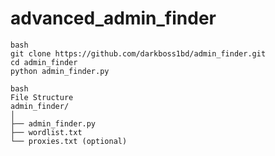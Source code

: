 # advanced_admin_finder

```
bash
git clone https://github.com/darkboss1bd/admin_finder.git
cd admin_finder
python admin_finder.py
```


```
bash
File Structure
admin_finder/
│
├── admin_finder.py
├── wordlist.txt
└── proxies.txt (optional)

```
